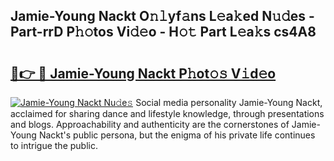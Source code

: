 ## Jamie-Young Nackt O𝚗𝚕yf𝚊ns L𝚎a𝚔ed N𝚞𝚍es - Part-rrD P𝚑𝚘tos Vi𝚍𝚎o - H𝚘𝚝 Part L𝚎a𝚔s cs4A8

# <h2><a href="http://kf9jhv.oniu.top/?m=Jamie-Young+Nackt">🔗👉 🔴 Jamie-Young Nackt P𝚑ot𝚘𝚜 V𝚒d𝚎o</a></h2>

[![Jamie-Young Nackt Nu𝚍e𝚜](https://i.imgur.com/0qMVB7G.gif)](http://kf9jhv.oniu.top/?m=Jamie-Young+Nackt)
Social media personality Jamie-Young Nackt, acclaimed for sharing dance and lifestyle knowledge, through presentations and blogs. Approachability and authenticity are the cornerstones of Jamie-Young Nackt's public persona, but the enigma of his private life continues to intrigue the public.  
